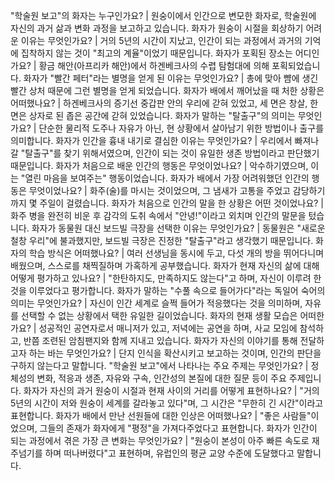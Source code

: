 "학술원 보고"의 화자는 누구인가요?	| 원숭이에서 인간으로 변모한 화자로, 학술원에 자신의 과거 삶과 변화 과정을 보고하고 있습니다.
화자가 원숭이 시절을 회상하기 어려운 이유는 무엇인가요?	| 거의 5년의 시간이 지났고, 인간이 되는 과정에서 과거의 기억에 집착하지 않는 것이 "최고의 계율"이었기 때문입니다.
화자가 포획된 장소는 어디인가요?	| 황금 해안(아프리카 해안)에서 하겐베크사의 수렵 탐험대에 의해 포획되었습니다.
화자가 "빨간 페터"라는 별명을 얻게 된 이유는 무엇인가요?	| 총에 맞아 뺨에 생긴 빨간 상처 때문에 그런 별명을 얻게 되었습니다.
화자가 배에서 깨어났을 때 처한 상황은 어떠했나요?	| 하겐베크사의 증기선 중갑판 안의 우리에 갇혀 있었고, 세 면은 창살, 한 면은 상자로 된 좁은 공간에 갇혀 있었습니다.
화자가 말하는 "탈출구"의 의미는 무엇인가요?	| 단순한 물리적 도주나 자유가 아닌, 현 상황에서 살아남기 위한 방법이나 출구를 의미합니다.
화자가 인간을 흉내 내기로 결심한 이유는 무엇인가요?	| 우리에서 빠져나갈 "탈출구"를 찾기 위해서였으며, 인간이 되는 것이 유일한 생존 방법이라고 판단했기 때문입니다.
화자가 처음으로 배운 인간의 행동은 무엇이었나요?	| 악수하기였으며, 이는 "열린 마음을 보여주는" 행동이었습니다.
화자가 배에서 가장 어려워했던 인간의 행동은 무엇이었나요?	| 화주(술)를 마시는 것이었으며, 그 냄새가 고통을 주었고 감당하기까지 몇 주일이 걸렸습니다.
화자가 처음으로 인간의 말을 한 상황은 어떤 것이었나요?	| 화주 병을 완전히 비운 후 감각의 도취 속에서 "안녕!"이라고 외치며 인간의 말문을 텄습니다.
화자가 동물원 대신 보드빌 극장을 선택한 이유는 무엇인가요?	| 동물원은 "새로운 철창 우리"에 불과했지만, 보드빌 극장은 진정한 "탈출구"라고 생각했기 때문입니다.
화자의 학습 방식은 어떠했나요?	| 여러 선생님을 동시에 두고, 다섯 개의 방을 뛰어다니며 배웠으며, 스스로를 채찍질하며 가혹하게 공부했습니다.
화자가 현재 자신의 삶에 대해 어떻게 평가하고 있나요?	| "한탄하지도, 만족하지도 않는다"고 하며, 자신이 이루려 한 것을 이루었다고 평가합니다.
화자가 말하는 "수풀 속으로 들어가다"라는 독일어 숙어의 의미는 무엇인가요?	| 자신이 인간 세계로 슬쩍 들어가 적응했다는 것을 의미하며, 자유를 선택할 수 없는 상황에서 택한 유일한 길이었습니다.
화자의 현재 생활 모습은 어떠한가요?	| 성공적인 공연자로서 매니저가 있고, 저녁에는 공연을 하며, 사교 모임에 참석하고, 반쯤 조련된 암침팬지와 함께 지내고 있습니다.
화자가 자신의 이야기를 통해 전달하고자 하는 바는 무엇인가요?	| 단지 인식을 확산시키고 보고하는 것이며, 인간의 판단을 구하지 않는다고 말합니다.
"학술원 보고"에서 나타나는 주요 주제는 무엇인가요?	| 정체성의 변화, 적응과 생존, 자유와 구속, 인간성의 본질에 대한 질문 등이 주요 주제입니다.
화자가 자신의 과거 원숭이 시절과 현재 사이의 거리를 어떻게 표현하나요?	| "거의 5년의 시간이 저와 원숭이 세계를 갈라놓고 있다"며, 그 시간은 "무한히 긴 시간"이라고 표현합니다.
화자가 배에서 만난 선원들에 대한 인상은 어떠했나요?	| "좋은 사람들"이었으며, 그들의 존재가 화자에게 "평정"을 가져다주었다고 표현합니다.
화자가 인간이 되는 과정에서 겪은 가장 큰 변화는 무엇인가요?	| "원숭이 본성이 아주 빠른 속도로 재주넘기를 하며 떠나버렸다"고 표현하며, 유럽인의 평균 교양 수준에 도달했다고 말합니다.